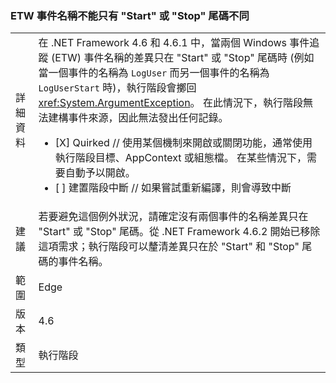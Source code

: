 ### <a name="etw-event-names-cannot-differ-only-by-a-start-or-stop-suffix"></a>ETW 事件名稱不能只有 "Start" 或 "Stop" 尾碼不同

|   |   |
|---|---|
|詳細資料|在 .NET Framework 4.6 和 4.6.1 中，當兩個 Windows 事件追蹤 (ETW) 事件名稱的差異只在 &quot;Start&quot; 或 &quot;Stop&quot; 尾碼時 (例如當一個事件的名稱為 <code>LogUser</code> 而另一個事件的名稱為 <code>LogUserStart</code> 時)，執行階段會擲回 <xref:System.ArgumentException>。 在此情況下，執行階段無法建構事件來源，因此無法發出任何記錄。<ul><li>[X] Quirked // 使用某個機制來開啟或關閉功能，通常使用執行階段目標、AppContext 或組態檔。 在某些情況下，需要自動予以開啟。</li><li>[ ] 建置階段中斷 // 如果嘗試重新編譯，則會導致中斷</li></ul>|
|建議|若要避免這個例外狀況，請確定沒有兩個事件的名稱差異只在 &quot;Start&quot; 或 &quot;Stop&quot; 尾碼。從 .NET Framework 4.6.2 開始已移除這項需求；執行階段可以釐清差異只在於 &quot;Start&quot; 和 &quot;Stop&quot; 尾碼的事件名稱。|
|範圍|Edge|
|版本|4.6|
|類型|執行階段|

